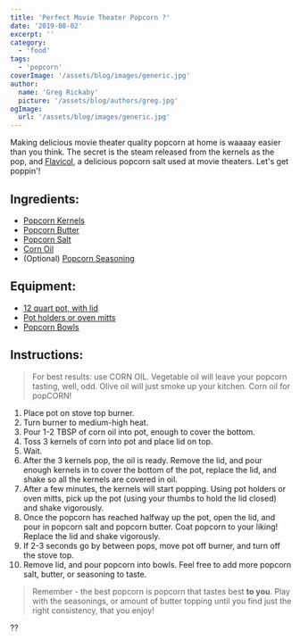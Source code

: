 ```yaml
---
title: 'Perfect Movie Theater Popcorn ?'
date: '2019-08-02'
excerpt: ''
category:
  - 'food'
tags:
  - 'popcorn'
coverImage: '/assets/blog/images/generic.jpg'
author:
  name: 'Greg Rickaby'
  picture: '/assets/blog/authors/greg.jpg'
ogImage:
  url: '/assets/blog/images/generic.jpg'
---
```


Making delicious movie theater quality popcorn at home is waaaay easier than you think. The secret is the steam released from the kernels as the pop, and [Flavicol](https://amzn.to/2YIeBCM), a delicious popcorn salt used at movie theaters. Let's get poppin'!

## Ingredients:

- [Popcorn Kernels](https://amzn.to/2yyp2xS)
- [Popcorn Butter](https://amzn.to/2T18p7G)
- [Popcorn Salt](https://amzn.to/2YIeBCM)
- [Corn Oil](https://amzn.to/338Ftza)
- (Optional) [Popcorn Seasoning](https://amzn.to/2yyJdM6)

## Equipment:

- [12 quart pot, with lid](https://amzn.to/2yywtFq)
- [Pot holders or oven mitts](https://amzn.to/2yB50CM)
- [Popcorn Bowls](https://amzn.to/2yuCSS5)

## Instructions:

> For best results: use CORN OIL. Vegetable oil will leave your popcorn tasting, well, odd. Olive oil will just smoke up your kitchen. Corn oil for popCORN!

1. Place pot on stove top burner.
2. Turn burner to medium-high heat.
3. Pour 1-2 TBSP of corn oil into pot, enough to cover the bottom.
4. Toss 3 kernels of corn into pot and place lid on top.
5. Wait.
6. After the 3 kernels pop, the oil is ready. Remove the lid, and pour enough kernels in to cover the bottom of the pot, replace the lid, and shake so all the kernels are covered in oil.
7. After a few minutes, the kernels will start popping. Using pot holders or oven mitts, pick up the pot (using your thumbs to hold the lid closed) and shake vigorously.
8. Once the popcorn has reached halfway up the pot, open the lid, and pour in popcorn salt and popcorn butter. Coat popcorn to your liking! Replace the lid and shake vigorously.
9. If 2-3 seconds go by between pops, move pot off burner, and turn off the stove top.
10. Remove lid, and pour popcorn into bowls. Feel free to add more popcorn salt, butter, or seasoning to taste.

> Remember - the best popcorn is popcorn that tastes best **to you**. Play with the seasonings, or amount of butter topping until you find just the right consistency, that you enjoy!

??
